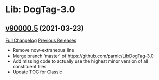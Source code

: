 # Lib: DogTag-3.0

## [v90000.5](https://github.com/parnic/LibDogTag-3.0/tree/v90000.5) (2021-03-23)
[Full Changelog](https://github.com/parnic/LibDogTag-3.0/compare/v90000.4...v90000.5) [Previous Releases](https://github.com/parnic/LibDogTag-3.0/releases)

- Remove now-extraneous line  
- Merge branch 'master' of https://github.com/parnic/LibDogTag-3.0  
- Add missing code to actually use the highest minor version of all constituent files  
- Update TOC for Classic  
